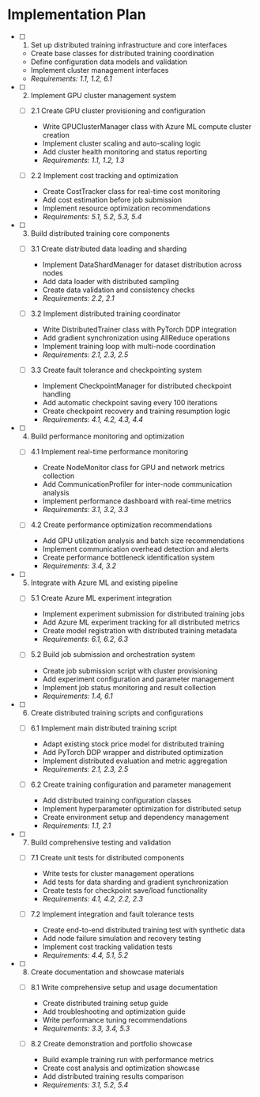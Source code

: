 # Implementation Plan

- [ ] 1. Set up distributed training infrastructure and core interfaces







  - Create base classes for distributed training coordination
  - Define configuration data models and validation
  - Implement cluster management interfaces
  - _Requirements: 1.1, 1.2, 6.1_

- [ ] 2. Implement GPU cluster management system
  - [ ] 2.1 Create GPU cluster provisioning and configuration
    - Write GPUClusterManager class with Azure ML compute cluster creation
    - Implement cluster scaling and auto-scaling logic
    - Add cluster health monitoring and status reporting
    - _Requirements: 1.1, 1.2, 1.3_

  - [ ] 2.2 Implement cost tracking and optimization
    - Create CostTracker class for real-time cost monitoring
    - Add cost estimation before job submission
    - Implement resource optimization recommendations
    - _Requirements: 5.1, 5.2, 5.3, 5.4_

- [ ] 3. Build distributed training core components
  - [ ] 3.1 Create distributed data loading and sharding
    - Implement DataShardManager for dataset distribution across nodes
    - Add data loader with distributed sampling
    - Create data validation and consistency checks
    - _Requirements: 2.2, 2.1_

  - [ ] 3.2 Implement distributed training coordinator
    - Write DistributedTrainer class with PyTorch DDP integration
    - Add gradient synchronization using AllReduce operations
    - Implement training loop with multi-node coordination
    - _Requirements: 2.1, 2.3, 2.5_

  - [ ] 3.3 Create fault tolerance and checkpointing system
    - Implement CheckpointManager for distributed checkpoint handling
    - Add automatic checkpoint saving every 100 iterations
    - Create checkpoint recovery and training resumption logic
    - _Requirements: 4.1, 4.2, 4.3, 4.4_

- [ ] 4. Build performance monitoring and optimization
  - [ ] 4.1 Implement real-time performance monitoring
    - Create NodeMonitor class for GPU and network metrics collection
    - Add CommunicationProfiler for inter-node communication analysis
    - Implement performance dashboard with real-time metrics
    - _Requirements: 3.1, 3.2, 3.3_

  - [ ] 4.2 Create performance optimization recommendations
    - Add GPU utilization analysis and batch size recommendations
    - Implement communication overhead detection and alerts
    - Create performance bottleneck identification system
    - _Requirements: 3.4, 3.2_

- [ ] 5. Integrate with Azure ML and existing pipeline
  - [ ] 5.1 Create Azure ML experiment integration
    - Implement experiment submission for distributed training jobs
    - Add Azure ML experiment tracking for all distributed metrics
    - Create model registration with distributed training metadata
    - _Requirements: 6.1, 6.2, 6.3_

  - [ ] 5.2 Build job submission and orchestration system
    - Create job submission script with cluster provisioning
    - Add experiment configuration and parameter management
    - Implement job status monitoring and result collection
    - _Requirements: 1.4, 6.1_

- [ ] 6. Create distributed training scripts and configurations
  - [ ] 6.1 Implement main distributed training script
    - Adapt existing stock price model for distributed training
    - Add PyTorch DDP wrapper and distributed optimization
    - Implement distributed evaluation and metric aggregation
    - _Requirements: 2.1, 2.3, 2.5_

  - [ ] 6.2 Create training configuration and parameter management
    - Add distributed training configuration classes
    - Implement hyperparameter optimization for distributed setup
    - Create environment setup and dependency management
    - _Requirements: 1.1, 2.1_

- [ ] 7. Build comprehensive testing and validation
  - [ ] 7.1 Create unit tests for distributed components
    - Write tests for cluster management operations
    - Add tests for data sharding and gradient synchronization
    - Create tests for checkpoint save/load functionality
    - _Requirements: 4.1, 4.2, 2.2, 2.3_

  - [ ] 7.2 Implement integration and fault tolerance tests
    - Create end-to-end distributed training test with synthetic data
    - Add node failure simulation and recovery testing
    - Implement cost tracking validation tests
    - _Requirements: 4.4, 5.1, 5.2_

- [ ] 8. Create documentation and showcase materials
  - [ ] 8.1 Write comprehensive setup and usage documentation
    - Create distributed training setup guide
    - Add troubleshooting and optimization guide
    - Write performance tuning recommendations
    - _Requirements: 3.3, 3.4, 5.3_

  - [ ] 8.2 Create demonstration and portfolio showcase
    - Build example training run with performance metrics
    - Create cost analysis and optimization showcase
    - Add distributed training results comparison
    - _Requirements: 3.1, 5.2, 5.4_